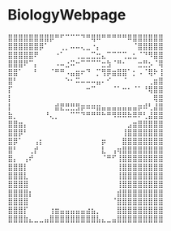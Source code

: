 # BiologyWebpage
⣿⣿⣿⣿⣿⣿⣿⣿⡿⠛⠋⠉⠉⠉⠙⠛⢿⠿⠛⠛⠛⠛⠛⠿⣿⣿⣿⣿⣿⣿
⣿⣿⣿⣿⣿⣿⡿⠁⠀⠀⢀⡀⠤⠤⢄⣀⠐⡄⠀⠀⠀⠀⠀⠀⠈⣿⣿⣿⣿⣿
⣿⣿⣿⣿⣿⠟⠀⠀⠀⠐⠁⠀⠀⢀⣀⣀⣉⣒⣄⠉⠉⠉⢉⣀⣂⠈⠙⠻⣿⣿
⣿⣿⣿⠟⠉⡄⠀⠀⠀⠠⠤⣐⠭⠒⠉⠉⠉⠉⣒⣳⠈⠛⠂⠀⠀⣒⣛⡢⠈⢿
⣿⣿⠁⠀⠀⠃⠀⠀⠈⠛⠛⠠⣤⣶⠖⠙⠀⡉⢻⡿⣶⣿⣿⠁⡂⠠⠈⢿⠗⢸
⣿⠃⠀⠀⠀⠀⠀⠀⠀⠀⠀⠑⠂⠭⠤⠤⠤⣤⠄⠊⠀⠀⠈⠀⠀⠀⠀⢀⣶⣿
⡏⠀⠀⠀⠀⠀⠀⠀⠀⠀⠀⠀⠀⠀⠀⠒⠉⠀⠀⠀⠈⠁⠒⠂⠈⠁⠘⢿⣿⣿
⡇⠀⠀⠀⠀⠀⠀⠀⠀⠀⠀⠀⠀⠀⠀⠀⠀⠀⠀⠀⠀⠀⠀⠀⠀⠀⠀⠀⢿⣿
⡇⠀⠀⠀⠀⠀⠀⠀⠀⣾⣟⣛⣛⣻⡶⠶⠶⣶⣤⣤⣤⣤⣤⣤⣤⡶⠾⢃⣼⣿
⣷⡀⠀⠀⠀⠀⠀⠘⢄⡀⠀⠀⠉⠉⠙⠛⠛⠛⠓⠛⠻⠿⠿⠷⠿⠟⢃⣼⣿⣿
⣿⣿⣶⡄⠀⠀⠀⠀⠀⠀⠀⠀⠀⠀⠀⠀⠀⠀⠀⠀⠀⠀⠀⣠⣶⣿⣿⣿⣿⣿
⣿⣿⡿⠃⠀⠀⠀⠀⠀⠀⠀⠀⠀⠀⠀⠀⠀⠀⠀⠀⠀⠀⢸⣿⣿⣿⣿⣿⣿⣿
⣿⡿⠁⠀⠀⢠⡆⠀⠀⠀⠀⠀⠀⠀⠀⠀⠀⠀⡶⠀⠀⠀⣿⣿⣿⣿⣿⣿⣿⣿
⣿⠃⠀⠀⢀⡞⠀⠀⠀⠀⠀⠀⠀⠀⠀⠀⠀⠀⣇⠀⢠⢶⣿⣿⣿⣿⣿⣿⣿⣿
⣿⡄⠀⢠⠞⠀⠀⠀⠀⠀⠀⠀⠀⠀⠀⠀⠀⠀⠈⠛⠋⢸⣿⣿⣿⣿⣿⣿⣿⣿
⣿⣿⣿⡇⠀⠀⠀⠀⠀⠀⠀⠀⠀⠀⠀⠀⠀⠀⠀⠀⠀⢸⣿⣿⣿⣿⣿⣿⣿⣿
⣿⣿⣿⣇⠀⠀⠀⠀⠀⠀⠀⠀⠀⠀⠀⠀⠀⠀⠀⠀⠀⢸⣿⣿⣿⣿⣿⣿⣿⣿
⣿⣿⣿⣿⠀⠀⠀⠀⠀⠀⠀⠀⠀⠀⠀⠀⠀⠀⠀⠀⠀⢸⣿⣿⣿⣿⣿⣿⣿⣿
⣿⣿⣿⣿⡆⠀⠀⠀⠀⠀⠀⠀⠀⠀⠀⠀⠀⠀⠀⠀⠀⣾⣿⣿⣿⣿⣿⣿⣿⣿
⣿⣿⣿⣿⠀⠀⠀⠀⠀⠀⠀⠀⠀⠀⠀⠀⠀⠀⠀⠀⠈⣿⣿⣿⣿⣿⣿⣿⣿⣿
⣿⣿⣿⡏⠀⠀⠀⠀⢰⣶⣤⣤⣤⣤⣤⣴⣦⡀⠀⠀⠀⣿⣿⣿⣿⣿⣿⣿⣿⣿
⣿⣿⣿⣷⣄⣀⣀⣤⣿⣿⣿⣿⣿⣿⣿⣿⣿⣧⣄⣀⣤⣿⣿⣿⣿⣿⣿⣿⣿⣿
